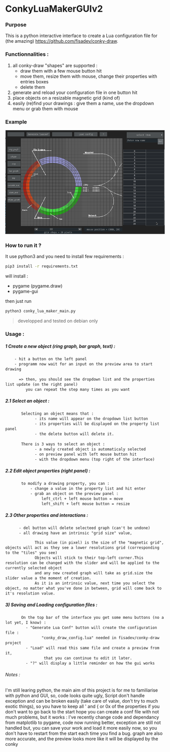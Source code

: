 # ConkyLuaMakerGUIv2

### Purpose 
This is a python interactive interface to create a Lua configuration file for (the amazing) https://github.com/fisadev/conky-draw. 

### Functionnalities :
1. all conky-draw "shapes" are supported :
      * draw them with a few mouse button hit
      * move them, resize them with mouse, change their properties with entries boxes 
      * delete them
2. generate and reload your configuration file in one button hit
3. place objects on a resizable magnetic grid (kind of)
4. easily (re)find your drawings : give them a name, use the dropdown menu or grab them with mouse

### Example
![alt text](Example/Screenshot_2.png)


### How to run it ?
It use python3 and you need to install few requirements :

  ```bash
  pip3 install -r requirements.txt
  ```
will install  : 
  - pygame (pygame.draw)
  - pygame-gui

then just run
  ```bash
  python3 conky_lua_maker_main.py
  ```
> developped and tested on debian only



### Usage :

##### 1 Create a new object (ring graph, bar graph, text) :
     
        - hit a button on the left panel
        - programm now wait for an input on the preview area to start drawing
      
          => then, you should see the dropdown list and the properties list update (on the right panel)
             you can repeat the step many times as you want
    
##### 2.1 Select an object :
      
           Selecting an object means that : 
                 - its name will appear on the dropdown list button
                 - its properties will be displayed on the property list panel
                 - the delete button will delete it.

           There is 3 ways to select an object :
                 - a newly created object is automaticaly selected 
                 - on preview panel with left mouse button hit
                 - with the dropdown menu (top right of the interface)
    
##### 2.2 Edit object properties (right panel) :
           to modify a drawing property, you can :
               - change a value in the property list and hit enter
               - grab an object on the preview panel :
                    left_ctrl + left mouse button = move
                    left_shift + left mouse button = resize
               
##### 2.3 Other properties and interactions :
          - del button will delete selecteed graph (can't be undone)
          - all drawing have an intrinsic "grid size" value, 
</sub>

                 This value (in pixel) is the size of the "magnetic grid", objects will act as they see a lower resolutions grid (corresponding to the "tiles" you see)
                 Objects will stick to their top-left corner.This resolution can be changed with the slider and will be applied to the currently selected object 
                 and any new created graph will take as grid.size the slider value a the moment of creation.
                 As it is an intrinsic value, next time you select the object, no matter what you've done in between, grid will come back to it's resolution value.
</sub>             
                 
##### 3) Saving and Loading configuration files :

           On the top bar of the interface you get some menu buttons (no a lot yet, I know) :
             - "Generate Lua Conf" button will create the configuration file : 
                    "conky_draw_config.lua" needed in fisadev/conky-draw project 
             - "Load" will read this same file and create a preview from it, 
                     that you can continue tu edit it later.
             - "?" will display a little reminder on how the gui works
      

###### Notes :

   I'm still learing python, the main aim of this project is for me to familiarise with python and GUI, so, code looks quite ugly, 
        Script don't handle exception and can be broken easily (take care of value, don't try to much exotic things),
        so you have to keep all ' and { or 0x of the properties if you don't want to go back to the start
        hope you can create a conf file with not much problems, but it works : 
             I've recently change code and dependancy from matplotlib to pygame,
        code now running better, exception are still not handled but, you can save your work and load it more easily now, 
        so you don't have to restart from the start each time you find a bug. 
        graph are also more accurate, and the preview looks more like it will be displayed by the conky

